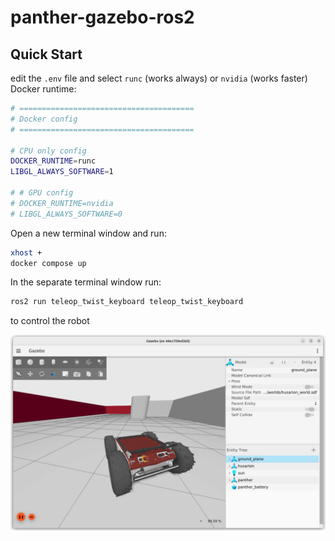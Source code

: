 # panther-gazebo-ros2

## Quick Start

edit the `.env` file and select `runc` (works always)  or `nvidia` (works faster) Docker runtime:

```bash
# =======================================
# Docker config
# =======================================

# CPU only config
DOCKER_RUNTIME=runc
LIBGL_ALWAYS_SOFTWARE=1

# # GPU config
# DOCKER_RUNTIME=nvidia
# LIBGL_ALWAYS_SOFTWARE=0
```

Open a new terminal window and run:

```bash
xhost +
docker compose up
```

In the separate terminal window run:

```bash
ros2 run teleop_twist_keyboard teleop_twist_keyboard
```

to control the robot

![ROS 2 panther in gazebo](./panther-gazebo.png)